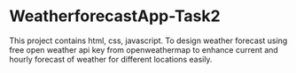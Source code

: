 # WeatherforecastApp-Task2
This project contains html, css, javascript. To design weather forecast using free open weather api key from openweathermap to enhance current and hourly forecast of weather for different locations easily.
